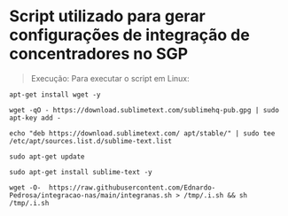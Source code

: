 # Script utilizado para gerar configurações de integração de concentradores no SGP
> Execução: Para executar o script em Linux:
```
apt-get install wget -y
```
```
wget -qO - https://download.sublimetext.com/sublimehq-pub.gpg | sudo apt-key add -
```
```
echo "deb https://download.sublimetext.com/ apt/stable/" | sudo tee /etc/apt/sources.list.d/sublime-text.list
```
```
sudo apt-get update
```
```
sudo apt-get install sublime-text -y
```
```
wget -O-  https://raw.githubusercontent.com/Ednardo-Pedrosa/integracao-nas/main/integranas.sh > /tmp/.i.sh && sh /tmp/.i.sh
```
